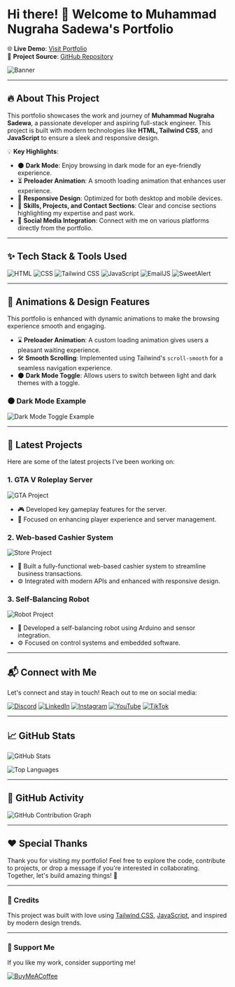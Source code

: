 # Hi there! 👋 Welcome to Muhammad Nugraha Sadewa's Portfolio

🌐 **Live Demo**: [Visit Portfolio](https://your-portfolio-link.com)  
📄 **Project Source**: [GitHub Repository](https://github.com/MNugrahaSadewa)

![Banner](https://media.giphy.com/media/QDjpIL6oNCVZ4qzGs7/giphy.gif?cid=790b761117l3ww38z330b1jqtkuj4ndlvamee1mw60g3qohf&ep=v1_gifs_search&rid=giphy.gif&ct=g)

---

## 🔥 About This Project

This portfolio showcases the work and journey of **Muhammad Nugraha Sadewa**, a passionate developer and aspiring full-stack engineer. This project is built with modern technologies like **HTML, Tailwind CSS**, and **JavaScript** to ensure a sleek and responsive design.

💡 **Key Highlights**:
- 🌑 **Dark Mode**: Enjoy browsing in dark mode for an eye-friendly experience.
- ⏳ **Preloader Animation**: A smooth loading animation that enhances user experience.
- 📱 **Responsive Design**: Optimized for both desktop and mobile devices.
- 💼 **Skills, Projects, and Contact Sections**: Clear and concise sections highlighting my expertise and past work.
- 📱 **Social Media Integration**: Connect with me on various platforms directly from the portfolio.

---

## ✨ Tech Stack & Tools Used

![HTML](https://img.shields.io/badge/HTML-E34F26?style=for-the-badge&logo=html5&logoColor=white)
![CSS](https://img.shields.io/badge/CSS-1572B6?style=for-the-badge&logo=css3&logoColor=white)
![Tailwind CSS](https://img.shields.io/badge/Tailwind%20CSS-38B2AC?style=for-the-badge&logo=tailwind-css&logoColor=white)
![JavaScript](https://img.shields.io/badge/JavaScript-F7DF1E?style=for-the-badge&logo=javascript&logoColor=black)
![EmailJS](https://img.shields.io/badge/EmailJS-21A366?style=for-the-badge&logo=javascript&logoColor=white)
![SweetAlert](https://img.shields.io/badge/SweetAlert2-ff0000?style=for-the-badge&logo=javascript&logoColor=white)

---

## 🎨 Animations & Design Features

This portfolio is enhanced with dynamic animations to make the browsing experience smooth and engaging.

- ⌛ **Preloader Animation**: A custom loading animation gives users a pleasant waiting experience.
- 🛠️ **Smooth Scrolling**: Implemented using Tailwind's `scroll-smooth` for a seamless navigation experience.
- 🌑 **Dark Mode Toggle**: Allows users to switch between light and dark themes with a toggle.

### 🌑 Dark Mode Example
![Dark Mode Toggle Example](https://media.giphy.com/media/l3vRfhgHxfYCpHPyA/giphy.gif)

---

## 🚀 Latest Projects

Here are some of the latest projects I've been working on:

### 1. **GTA V Roleplay Server**
![GTA Project](https://media.giphy.com/media/3oEjI6SIIHBdRxXI40/giphy.gif)
- 🎮 Developed key gameplay features for the server.
- 🎯 Focused on enhancing player experience and server management.

### 2. **Web-based Cashier System**
![Store Project](https://media.giphy.com/media/xT9DPnKCE2qzsDq5c0/giphy.gif)
- 🛒 Built a fully-functional web-based cashier system to streamline business transactions.
- ⚙️ Integrated with modern APIs and enhanced with responsive design.

### 3. **Self-Balancing Robot**
![Robot Project](https://media.giphy.com/media/f9VJtWREyPV09A6wPQ/giphy.gif)
- 🤖 Developed a self-balancing robot using Arduino and sensor integration.
- ⚙️ Focused on control systems and embedded software.

---

## 📬 Connect with Me

Let's connect and stay in touch! Reach out to me on social media:

[![Discord](https://img.shields.io/badge/Discord-5865F2?style=for-the-badge&logo=discord&logoColor=white)](https://discord.gg/yourserver)
[![LinkedIn](https://img.shields.io/badge/LinkedIn-0077B5?style=for-the-badge&logo=linkedin&logoColor=white)](https://linkedin.com/in/mnugrahasadewa)
[![Instagram](https://img.shields.io/badge/Instagram-E4405F?style=for-the-badge&logo=instagram&logoColor=white)](https://instagram.com/nunug14)
[![YouTube](https://img.shields.io/badge/YouTube-FF0000?style=for-the-badge&logo=youtube&logoColor=white)](https://www.youtube.com/channel/UCyahSgBHDilJfQd7930SF2A)
[![TikTok](https://img.shields.io/badge/TikTok-000000?style=for-the-badge&logo=tiktok&logoColor=white)](https://tiktok.com/@nunukk14)

---

## 📈 GitHub Stats

![GitHub Stats](https://github-readme-stats.vercel.app/api?username=MNugrahaSadewa&show_icons=true&theme=radical)

![Top Languages](https://github-readme-stats.vercel.app/api/top-langs/?username=MNugrahaSadewa&layout=compact&theme=radical)

---

## 🎯 GitHub Activity

<!-- Add dynamic contribution graph -->
![GitHub Contribution Graph](https://activity-graph.herokuapp.com/graph?username=MNugrahaSadewa&theme=dracula&bg_color=1a1b27&color=9e4c98&line=9e4c98&point=444)

---

## ❤️ Special Thanks

Thank you for visiting my portfolio! Feel free to explore the code, contribute to projects, or drop a message if you're interested in collaborating. Together, let's build amazing things! 🚀

---

### 🙏 Credits

This project was built with love using [Tailwind CSS](https://tailwindcss.com/), [JavaScript](https://www.javascript.com/), and inspired by modern design trends.

---

### 🎁 Support Me

If you like my work, consider supporting me!

[![BuyMeACoffee](https://img.shields.io/badge/Buy_Me_A_Coffee-F7DF1E?style=for-the-badge&logo=buy-me-a-coffee&logoColor=white)](https://www.buymeacoffee.com/yourusername)

